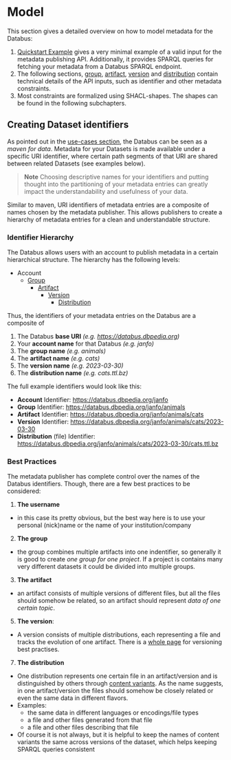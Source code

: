 # Model

This section gives a detailed overview on how to model metadata for the Databus:

1. [Quickstart Example](/docs/quickstart-examples.md) gives a very minimal example of a valid input for the metadata publishing API. Additionally, it provides SPARQL queries for fetching your metadata from a Databus SPARQL endpoint.
2. The following sections, [group](/docs/group.md), [artifact](/docs/artifact.md), [version](/docs/version.md) and [distribution](/docs/distribution.md) contain technical details of the API inputs, such as  identifier and other metadata constraints.
3. Most constraints are formalized using SHACL-shapes. The shapes can be found in the following subchapters.

## Creating Dataset identifiers

As pointed out in the [use-cases section](/docs/usecases.md), the Databus can be seen as a *maven for data*. Metadata for your Datasets is made available under a specific URI identifier, where certain path segments of that URI are shared between related Datasets (see examples below).

> **Note**
> Choosing descriptive names for your identifiers and putting thought into the partitioning  of your metadata entries can greatly impact the understandability and usefulness of your data. 

Similar to maven, URI identifiers of metadata entries are a composite of names chosen by the metadata publisher. This allows publishers to create a hierarchy of metadata entries for a clean and understandable structure.

### Identifier Hierarchy

The Databus allows users with an account to publish metadata in a certain hierarchical structure. The hierarchy has the following levels:

* Account
	* [Group](/docs/group.md)
		* [Artifact](/docs/artifact.md)
			* [Version](/docs/version.md)
				* [Distribution](/docs/distribution.md)

Thus, the identifiers of your metadata entries on the Databus are a composite of

1. The Databus **base URI** *(e.g. https://databus.dbpedia.org)*
2. Your **account name** for that Databus *(e.g. janfo)*
3. The **group name** *(e.g. animals)*
4. The **artifact name** *(e.g. cats)*
5. The  **version name** *(e.g. 2023-03-30)*
6. The **distribution name** *(e.g. cats.ttl.bz)*

The full example identifiers would look like this:
* **Account** Identifier: 
  https://databus.dbpedia.org/janfo
* **Group**  Identifier: 
  https://databus.dbpedia.org/janfo/animals
* **Artifact** Identifier: 
  https://databus.dbpedia.org/janfo/animals/cats
* **Version** Identifier: 
  https://databus.dbpedia.org/janfo/animals/cats/2023-03-30
* **Distribution** (file) Identifier:
  https://databus.dbpedia.org/janfo/animals/cats/2023-03-30/cats.ttl.bz

### Best Practices

The metadata publisher has complete control over the names of the Databus identifiers. Though, there are a few best practices to be considered:
1. **The username**
  * in this case its pretty obvious, but the best way here is to use your personal (nick)name or the name of your institution/company
2. **The group**
  * the group combines multiple artifacts into one indentifier, so generally it is good to create *one group for one project*. If a project is contains many very different datasets it could be divided into multiple groups.
3. **The artifact**
  * an artifact consists of multiple versions of different files, but all the files should somehow be related, so an artifact should represent *data of one certain topic*.    
5. **The version**:
  * A version consists of multiple distributions, each representing a file and tracks the evolution of one artifact. There is a [whole page](/docs/versioning.md) for versioning best practises.
7. **The distribution**
  * One distribution represents one certain file in an artifact/version and is distinguished by others through [content variants](content-variants.md). As the name suggests, in one artifact/version the files should somehow be closely related or even the same data in different flavors.
  * Examples:
    * the same data in different languages or encodings/file types
    * a file and other files generated from that file
    * a file and other files describing that file
  * Of course it is not always, but it is helpful to keep the names of content variants the same across versions of the dataset, which helps keeping SPARQL queries consistent 
